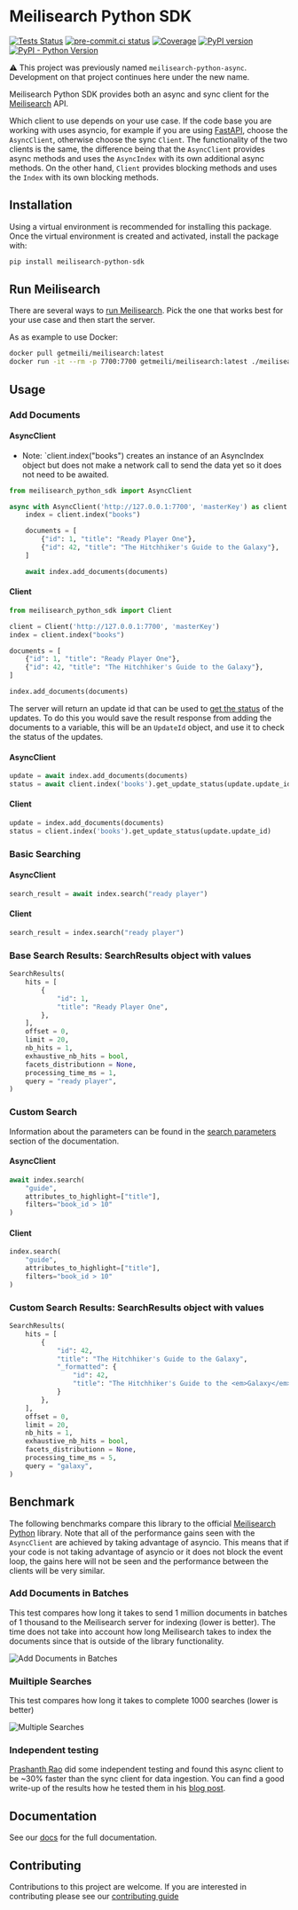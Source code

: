 # Meilisearch Python SDK

[![Tests Status](https://github.com/sanders41/meilisearch-python-sdk/workflows/Testing/badge.svg?branch=main&event=push)](https://github.com/sanders41/meilisearch-python-sdk/actions?query=workflow%3ATesting+branch%3Amain+event%3Apush)
[![pre-commit.ci status](https://results.pre-commit.ci/badge/github/sanders41/meilisearch-python-sdk/main.svg)](https://results.pre-commit.ci/latest/github/sanders41/meilisearch-python-sdk/main)
[![Coverage](https://codecov.io/github/sanders41/meilisearch-python-sdk/coverage.svg?branch=main)](https://codecov.io/gh/sanders41/meilisearch-python-sdk)
[![PyPI version](https://badge.fury.io/py/meilisearch-python-sdk.svg)](https://badge.fury.io/py/meilisearch-python-sdk)
[![PyPI - Python Version](https://img.shields.io/pypi/pyversions/meilisearch-python-sdk?color=5cc141)](https://github.com/sanders41/meilisearch-python-sdk)

:warning: This project was previously named `meilisearch-python-async`. Development on that project
continues here under the new name.

Meilisearch Python SDK provides both an async and sync client for the
[Meilisearch](https://github.com/meilisearch/meilisearch) API.

Which client to use depends on your use case. If the code base you are working with uses asyncio,
for example if you are using [FastAPI](https://fastapi.tiangolo.com/), choose the `AsyncClient`,
otherwise choose the sync `Client`. The functionality of the two clients is the same, the difference
being that the `AsyncClient` provides async methods and uses the `AsyncIndex` with its own additional async
methods. On the other hand, `Client` provides blocking methods and uses the `Index` with its own
blocking methods.

## Installation

Using a virtual environment is recommended for installing this package. Once the virtual
environment is created and activated, install the package with:

```sh
pip install meilisearch-python-sdk
```

## Run Meilisearch

There are several ways to
[run Meilisearch](https://www.meilisearch.com/docs/learn/getting_started/installation).
Pick the one that works best for your use case and then start the server.

As as example to use Docker:

```sh
docker pull getmeili/meilisearch:latest
docker run -it --rm -p 7700:7700 getmeili/meilisearch:latest ./meilisearch --master-key=masterKey
```

## Usage

### Add Documents

#### AsyncClient

- Note: `client.index("books") creates an instance of an AsyncIndex object but does not make a
  network call to send the data yet so it does not need to be awaited.

```py
from meilisearch_python_sdk import AsyncClient

async with AsyncClient('http://127.0.0.1:7700', 'masterKey') as client:
    index = client.index("books")

    documents = [
        {"id": 1, "title": "Ready Player One"},
        {"id": 42, "title": "The Hitchhiker's Guide to the Galaxy"},
    ]

    await index.add_documents(documents)
```

#### Client

```py
from meilisearch_python_sdk import Client

client = Client('http://127.0.0.1:7700', 'masterKey')
index = client.index("books")

documents = [
    {"id": 1, "title": "Ready Player One"},
    {"id": 42, "title": "The Hitchhiker's Guide to the Galaxy"},
]

index.add_documents(documents)
```

The server will return an update id that can be used to
[get the status](https://www.meilisearch.com/docs/reference/api/tasks#status)
of the updates. To do this you would save the result response from adding the documents to a
variable, this will be an `UpdateId` object, and use it to check the status of the updates.

#### AsyncClient

```py
update = await index.add_documents(documents)
status = await client.index('books').get_update_status(update.update_id)
```

#### Client

```py
update = index.add_documents(documents)
status = client.index('books').get_update_status(update.update_id)
```

### Basic Searching

#### AsyncClient

```py
search_result = await index.search("ready player")
```

#### Client

```py
search_result = index.search("ready player")
```

### Base Search Results: SearchResults object with values

```py
SearchResults(
    hits = [
        {
            "id": 1,
            "title": "Ready Player One",
        },
    ],
    offset = 0,
    limit = 20,
    nb_hits = 1,
    exhaustive_nb_hits = bool,
    facets_distributionn = None,
    processing_time_ms = 1,
    query = "ready player",
)
```

### Custom Search

Information about the parameters can be found in the
[search parameters](https://docs.meilisearch.com/reference/features/search_parameters.html) section
of the documentation.

#### AsyncClient

```py
await index.search(
    "guide",
    attributes_to_highlight=["title"],
    filters="book_id > 10"
)
```

#### Client

```py
index.search(
    "guide",
    attributes_to_highlight=["title"],
    filters="book_id > 10"
)
```

### Custom Search Results: SearchResults object with values

```py
SearchResults(
    hits = [
        {
            "id": 42,
            "title": "The Hitchhiker's Guide to the Galaxy",
            "_formatted": {
                "id": 42,
                "title": "The Hitchhiker's Guide to the <em>Galaxy</em>"
            }
        },
    ],
    offset = 0,
    limit = 20,
    nb_hits = 1,
    exhaustive_nb_hits = bool,
    facets_distributionn = None,
    processing_time_ms = 5,
    query = "galaxy",
)
```

## Benchmark

The following benchmarks compare this library to the official
[Meilisearch Python](https://github.com/meilisearch/meilisearch-python) library. Note that all
of the performance gains seen with the `AsyncClient` are achieved by taking advantage of asyncio.
This means that if your code is not taking advantage of asyncio or it does not block the event loop,
the gains here will not be seen and the performance between the clients will be very similar.

### Add Documents in Batches

This test compares how long it takes to send 1 million documents in batches of 1 thousand to the
Meilisearch server for indexing (lower is better). The time does not take into account how long
Meilisearch takes to index the documents since that is outside of the library functionality.

![Add Documents in Batches](https://raw.githubusercontent.com/sanders41/meilisearch-python-sdk/main/assets/add_in_batches.png)

### Muiltiple Searches

This test compares how long it takes to complete 1000 searches (lower is better)

![Multiple Searches](https://raw.githubusercontent.com/sanders41/meilisearch-python-sdk/main/assets/searches.png)

### Independent testing

[Prashanth Rao](https://github.com/prrao87) did some independent testing and found this async client
to be ~30% faster than the sync client for data ingestion. You can find a good write-up of the
results how he tested them in his [blog post](https://thedataquarry.com/posts/meilisearch-async/).

## Documentation

See our [docs](https://meilisearch-python-sdk.paulsanders.dev) for the full documentation.

## Contributing

Contributions to this project are welcome. If you are interested in contributing please see our
[contributing guide](CONTRIBUTING.md)
